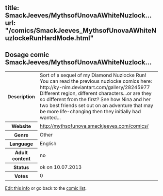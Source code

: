 title: SmackJeeves/MythsofUnovaAWhiteNuzlock...
url: "/comics/SmackJeeves_MythsofUnovaAWhiteNuzlockeRunHardMode.html"
---
Dosage comic SmackJeeves/MythsofUnovaAWhiteNuzlock...
-----------------------------------------

<p id="msg"></p>
<script type="text/javascript">
if (window.location.search === '?edit_info_mail=sent_ok') {
  var elem = document.getElementById("msg");
  elem.innerHTML = 'Edited information sucessfully sent for review, which is usually done daily. Thanks!';
  elem.className = 'ok';
}
</script>
<table class="comicinfo">
<tr>
<th>Description</th><td>Sort of a sequel of my Diamond Nuzlocke Run! You can read the previous nuzlocke comics here: http://ky-nim.deviantart.com/gallery/28245977 Different region, different characters...or are they so different from the first? See how Nina and her two best friends set out on an adventure that may be more life-changing then they initially had wanted...</td>
</tr>
<tr>
<th>Website</th><td><a href="http://mythsofunova.smackjeeves.com/comics/">http://mythsofunova.smackjeeves.com/comics/</a></td>
</tr>
<tr>
<th>Genre</th><td>Other</td>
</tr>
<tr>
<th>Language</th><td>English</td>
</tr>
<tr>
<th>Adult content</th><td>no</td>
</tr>
<tr>
<th>Status</th><td>ok on 10.07.2013</td>
</tr>
<tr>
<th>Votes</th><td>0</td>
</tr>
</table>

[Edit this info](SmackJeeves_MythsofUnovaAWhiteNuzlockeRunHardMode_edit.html) or go back to the [comic list](../comic-index.html).
